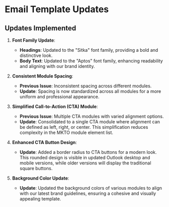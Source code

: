 # Email Template Updates

## Updates Implemented
1. **Font Family Update**:
     - **Headings**: Updated to the "Sitka" font family, providing a bold and distinctive look.
     - **Body Text**: Updated to the "Aptos" font family, enhancing readability and aligning with our brand identity.


2. **Consistent Module Spacing**:
   - **Previous Issue**: Inconsistent spacing across different modules.
   - **Update**: Spacing is now standardized across all modules for a more uniform and professional appearance.


3. **Simplified Call-to-Action (CTA) Module**:
   - **Previous Issue**: Multiple CTA modules with varied alignment options.
   - **Update**: Consolidated to a single CTA module where alignment can be defined as left, right, or center. This simplification reduces complexity in the MKTO module element list.


4. **Enhanced CTA Button Design**:
   - **Update**: Added a border radius to CTA buttons for a modern look. This rounded design is visible in updated Outlook desktop and mobile versions, while older versions will display the traditional square buttons.


5. **Background Color Update**:
   - **Update**: Updated the background colors of various modules to align with our latest brand guidelines, ensuring a cohesive and visually appealing template.

